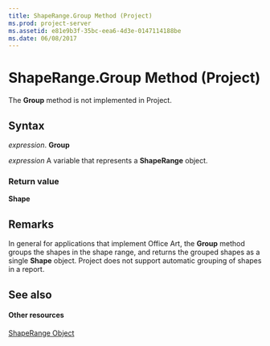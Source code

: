 ```yaml
---
title: ShapeRange.Group Method (Project)
ms.prod: project-server
ms.assetid: e81e9b3f-35bc-eea6-4d3e-0147114188be
ms.date: 06/08/2017
---
```



# ShapeRange.Group Method (Project)
The **Group** method is not implemented in Project.

## Syntax

 _expression_. **Group**

 _expression_ A variable that represents a **ShapeRange** object.


### Return value

 **Shape**


## Remarks

In general for applications that implement Office Art, the **Group** method groups the shapes in the shape range, and returns the grouped shapes as a single **Shape** object. Project does not support automatic grouping of shapes in a report.


## See also


#### Other resources


[ShapeRange Object](shaperange-object-project.md)

